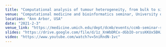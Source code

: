 ```yaml
---
title: "Computational analysis of tumour heterogeneity, from bulk to single-cell genomics"
venue: "Computational medicine and bioinformatics seminar, University of Michigan (virtual)"
location: "Ann Arbor, USA"
date: "2021-2-3"
venue_link: "https://medicine.umich.edu/dept/dcmb/events/ccmb-seminar-series"
slides: "https://drive.google.com/file/d/1z_XnWbDRCx-dGbIO-orssKKUx5BHJrD1/view?usp=sharing"
video: "https://www.youtube.com/watch?v=5niRndN-1vc"
---
```

